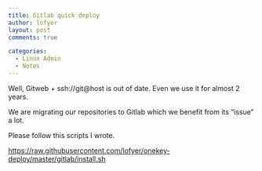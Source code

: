 ```yaml
---
title: Gitlab quick deploy
author: lofyer
layout: post
comments: true

categories:
  - Linux Admin
  - Notes
---
```


Well, Gitweb + ssh://git@host is out of date. Even we use it for almost 2 years.

We are migrating our repositories to Gitlab which we benefit from its &#8220;issue&#8221; a lot.

Please follow this scripts I wrote.

<a href="https://raw.githubusercontent.com/lofyer/onekey-deploy/master/gitlab/install.sh" title="Gitlab quick deploy" target="_blank">https://raw.githubusercontent.com/lofyer/onekey-deploy/master/gitlab/install.sh</a>
